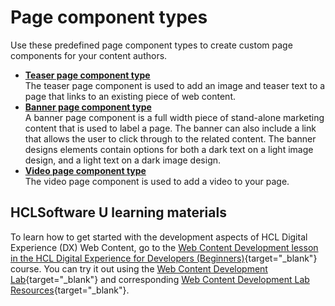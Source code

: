 # Page component types


Use these predefined page component types to create custom page components for your content authors.

-   **[Teaser page component type](wcm_dev_page_components_teaser_image.md)**  
The teaser page component is used to add an image and teaser text to a page that links to an existing piece of web content.
-   **[Banner page component type](wcm_dev_page_components_banner.md)**  
A banner page component is a full width piece of stand-alone marketing content that is used to label a page. The banner can also include a link that allows the user to click through to the related content. The banner designs elements contain options for both a dark text on a light image design, and a light text on a dark image design.
-   **[Video page component type](wcm_dev_page_components_teaser_video.md)**  
The video page component is used to add a video to your page.

## HCLSoftware U learning materials

To learn how to get started with the development aspects of HCL Digital Experience (DX) Web Content, go to the [Web Content Development lesson in the HCL Digital Experience for Developers (Beginners)](https://hclsoftwareu.hcltechsw.com/component/axs/?view=sso_config&id=3&forward=https%3A%2F%2Fhclsoftwareu.hcltechsw.com%2Fcourses%2Flesson%2F%3Fid%3D414 ){target="_blank"} course. You can try it out using the [Web Content Development Lab](https://hclsoftwareu.hcltechsw.com/images/Lc4sMQCcN5uxXmL13gSlsxClNTU3Mjc3NTc4MTc2/DS_Academy/DX/Developer/HDX-DEV-100_Web_Content_Development.pdf){target="_blank"} and corresponding [Web Content Development Lab Resources](https://hclsoftwareu.hcltechsw.com/images/Lc4sMQCcN5uxXmL13gSlsxClNTU3Mjc3NTc4MTc2/DS_Academy/DX/Developer/HDX-DEV-100_Web_Content_Development_Lab_Resources.zip){target="_blank"}.